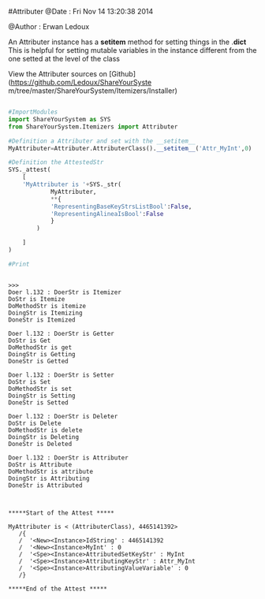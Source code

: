 
#Attributer
 @Date : Fri Nov 14 13:20:38 2014

@Author : Erwan Ledoux



An Attributer instance has a __setitem__ method for setting things in the
<InstanceVariable>.__dict__ This is helpful for setting mutable variables in the
instance different from the one setted at the level of the class





<!--
FrozenIsBool False
-->

View the Attributer sources on [Github](https://github.com/Ledoux/ShareYourSyste
m/tree/master/ShareYourSystem/Itemizers/Installer)



```python

#ImportModules
import ShareYourSystem as SYS
from ShareYourSystem.Itemizers import Attributer

#Definition a Attributer and set with the __setitem__
MyAttributer=Attributer.AttributerClass().__setitem__('Attr_MyInt',0)

#Definition the AttestedStr
SYS._attest(
    [
    'MyAttributer is '+SYS._str(
            MyAttributer,
            **{
            'RepresentingBaseKeyStrsListBool':False,
            'RepresentingAlineaIsBool':False
            }
        )

    ]
)

#Print



```


```console
>>>
Doer l.132 : DoerStr is Itemizer
DoStr is Itemize
DoMethodStr is itemize
DoingStr is Itemizing
DoneStr is Itemized

Doer l.132 : DoerStr is Getter
DoStr is Get
DoMethodStr is get
DoingStr is Getting
DoneStr is Getted

Doer l.132 : DoerStr is Setter
DoStr is Set
DoMethodStr is set
DoingStr is Setting
DoneStr is Setted

Doer l.132 : DoerStr is Deleter
DoStr is Delete
DoMethodStr is delete
DoingStr is Deleting
DoneStr is Deleted

Doer l.132 : DoerStr is Attributer
DoStr is Attribute
DoMethodStr is attribute
DoingStr is Attributing
DoneStr is Attributed



*****Start of the Attest *****

MyAttributer is < (AttributerClass), 4465141392>
   /{
   /  '<New><Instance>IdString' : 4465141392
   /  '<New><Instance>MyInt' : 0
   /  '<Spe><Instance>AttributedSetKeyStr' : MyInt
   /  '<Spe><Instance>AttributingKeyStr' : Attr_MyInt
   /  '<Spe><Instance>AttributingValueVariable' : 0
   /}

*****End of the Attest *****



```

